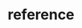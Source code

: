 ---
title: reference
permalink: /categories/reference
layout: category_page
description: "A citation to be placed in other notes"
---